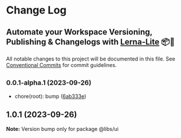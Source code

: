 # Change Log
## Automate your Workspace Versioning, Publishing & Changelogs with [Lerna-Lite](https://github.com/lerna-lite/lerna-lite) 📦🚀

All notable changes to this project will be documented in this file.
See [Conventional Commits](https://conventionalcommits.org) for commit guidelines.

## <small>0.0.1-alpha.1 (2023-09-26)</small>

* chore(root): bump ([6ab333e](https://github.com/bhvngt/lerna-demo/commit/6ab333e))

## 1.0.1 (2023-09-26)

**Note:** Version bump only for package @libs/ui
